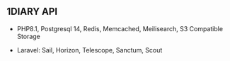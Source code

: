 ## 1DIARY API

- PHP8.1, Postgresql 14, Redis, Memcached, Meilisearch, S3 Compatible Storage

- Laravel: Sail, Horizon, Telescope, Sanctum, Scout
